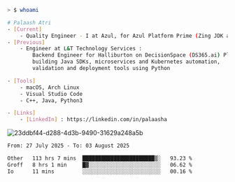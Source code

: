 ```sh
> $ whoami

# Palaash Atri
- [Current]
    - Quality Engineer - I at Azul, for Azul Platform Prime (Zing JDK and OptHub Cloud-Native Compiler)
- [Previous]
    - Engineer at L&T Technology Services :
        Backend Engineer for Halliburton on DecisionSpace (DS365.ai) Platform team,
        building Java SDKs, microservices and Kubernetes automation,
        validation and deployment tools using Python

- [Tools]
    - macOS, Arch Linux
    - Visual Studio Code
    - C++, Java, Python3

- [Links]
    - [LinkedIn] : https://linkedin.com/in/palaasha 

```
![23ddbf44-d288-4d3b-9490-31629a248a5b](https://github.com/user-attachments/assets/e8f7d8c9-2427-40a3-b819-73b167b77e19)


<!--START_SECTION:waka-->

```txt
From: 27 July 2025 - To: 03 August 2025

Other   113 hrs 7 mins  ███████████████████████▒░   93.23 %
Groff   8 hrs 1 min     █▓░░░░░░░░░░░░░░░░░░░░░░░   06.62 %
Io      11 mins         ░░░░░░░░░░░░░░░░░░░░░░░░░   00.16 %
```

<!--END_SECTION:waka-->
